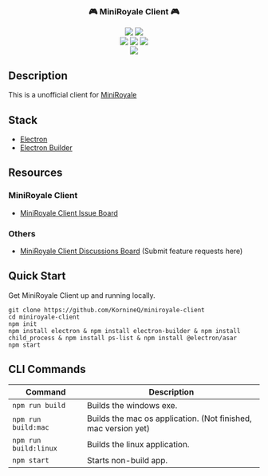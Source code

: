 ### <p align="center">🎮 MiniRoyale Client 🎮</p>
<div align= "center">
  <img src="https://img.shields.io/github/last-commit/KornineQ/miniroyale-client">
  <img src="https://img.shields.io/github/license/KornineQ/miniroyale-client">
  <br>
  <img src="https://img.shields.io/github/stars/KornineQ/miniroyale-client">
  <img src="https://img.shields.io/github/forks/KornineQ/miniroyale-client">
  <img src="https://img.shields.io/github/downloads/KornineQ/miniroyale-client/total.svg">
  <br>
  <img src="https://img.shields.io/github/languages/top/KornineQ/miniroyale-client">
</div>

## Description

This is a unofficial client for [MiniRoyale](https://miniroyale.io/)

## Stack

-   [Electron](https://electronjs.org/)
-   [Electron Builder](https://www.electron.build/)

## Resources

### MiniRoyale Client

-   [MiniRoyale Client Issue Board](https://github.com/KornineQ/miniroyale-client/issues)

### Others

-   [MiniRoyale Client Discussions Board](https://github.com/KornineQ/miniroyale-client/discussions) (Submit feature requests here)

## Quick Start

Get MiniRoyale Client up and running locally.

```
git clone https://github.com/KornineQ/miniroyale-client
cd miniroyale-client
npm init
npm install electron & npm install electron-builder & npm install child_process & npm install ps-list & npm install @electron/asar
npm start
```

## CLI Commands

| Command             | Description                                                                         |
| ------------------- | ----------------------------------------------------------------------------------- |
| `npm run build`     | Builds the windows exe.                                                             |
| `npm run build:mac` | Builds the mac os application. (Not finished, mac version yet)                      |
| `npm run build:linux`        | Builds the linux application.                                              |
| `npm start`           | Starts non-build app.                                                             |
